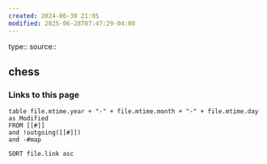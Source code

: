 ```yaml
---
created: 2024-06-30 21:05
modified: 2025-06-28T07:47:29-04:00
---
```

type:: 
source::
## chess




### Links to this page
```dataview
table file.mtime.year + "-" + file.mtime.month + "-" + file.mtime.day as Modified
FROM [[#]]
and !outgoing([[#]])
and -#map

SORT file.link asc
```
